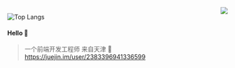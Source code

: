 <img align="right" src="https://github-readme-stats.vercel.app/api?username=xihaoshangdi&count_private=true&show_icons=true&icon_color=805AD5&text_color=718096&bg_color=ffffff&hide_title=true" />

![Top Langs](https://github-readme-stats.vercel.app/api/top-langs/?username=xihaoshangdi)
#### Hello 👏

> 一个前端开发工程师 
> 来自天津
🔗 https://juejin.im/user/2383396941336599
